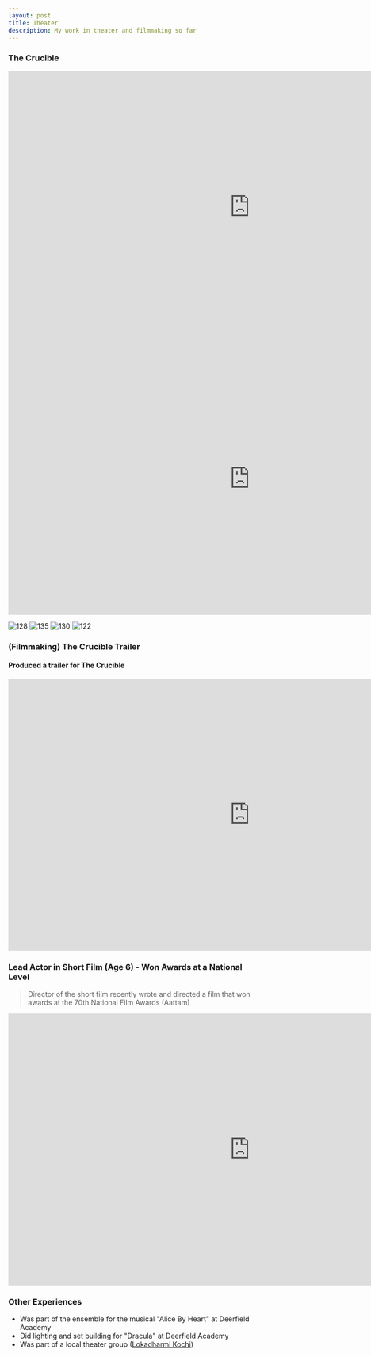 ```yaml
---
layout: post
title: Theater
description: My work in theater and filmmaking so far
---
```

### The Crucible
<iframe width="974" height="548" src="https://www.youtube.com/embed/EYOf3Q8GYZ0" title="Crucible Clip" frameborder="0" allow="accelerometer; autoplay; clipboard-write; encrypted-media; gyroscope; picture-in-picture; web-share" referrerpolicy="strict-origin-when-cross-origin" allowfullscreen></iframe>

<iframe width="974" height="548" src="https://www.youtube.com/embed/3_A14LJjRNY" title="Crucible Clip" frameborder="0" allow="accelerometer; autoplay; clipboard-write; encrypted-media; gyroscope; picture-in-picture; web-share" referrerpolicy="strict-origin-when-cross-origin" allowfullscreen></iframe>

![128](https://github.com/user-attachments/assets/c967192a-7c64-4e1d-a667-334e0e266496)
![135](https://github.com/user-attachments/assets/a102ff72-dca1-443a-adf0-0c92e88f6226)
![130](https://github.com/user-attachments/assets/eed65934-5e31-4199-aab0-976f91a9e453)
![122](https://github.com/user-attachments/assets/643f7892-9134-404f-ad82-d219ce63b228)

### (Filmmaking) The Crucible Trailer
#### Produced a trailer for The Crucible
<iframe width="974" height="548" src="https://www.youtube.com/embed/l_0EsAnysqo" title="&quot;The Crucible&quot; at Deerfield Academy" frameborder="0" allow="accelerometer; autoplay; clipboard-write; encrypted-media; gyroscope; picture-in-picture; web-share" referrerpolicy="strict-origin-when-cross-origin" allowfullscreen></iframe>

### Lead Actor in Short Film (Age 6) - Won Awards at a National Level
> Director of the short film recently wrote and directed a film that won awards at the 70th National Film Awards (Aattam)

<iframe width="974" height="548" src="https://www.youtube.com/embed/S27k1HRtLXA" title="Adrishyam - The invisible strand. Short Film" frameborder="0" allow="accelerometer; autoplay; clipboard-write; encrypted-media; gyroscope; picture-in-picture" allowfullscreen></iframe>

### Other Experiences
- Was part of the ensemble for the musical "Alice By Heart" at Deerfield Academy
- Did lighting and set building for "Dracula" at Deerfield Academy
- Was part of a local theater group ([Lokadharmi Kochi](https://lokadharmi.org/))
